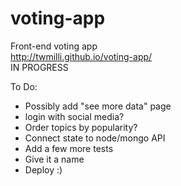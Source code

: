 # voting-app
Front-end voting app <br/>
http://twmilli.github.io/voting-app/<br/>
IN PROGRESS

To Do:
* Possibly add "see more data" page
* login with social media?
* Order topics by popularity?
* Connect state to node/mongo API
* Add a few more tests
* Give it a name
* Deploy :)
